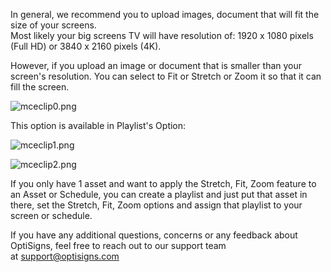 <p>In general, we recommend you to upload images, document that will fit the size of your screens.<br>Most likely your big screens TV will have resolution of: 1920 x 1080 pixels (Full HD) or 3840 x 2160 pixels (4K).</p>
<p>However, if you upload an image or document that is smaller than your screen's resolution. You can select to Fit or Stretch or Zoom it so that it can fill the screen.</p>
<p><img src="https://support.optisigns.com/hc/article_attachments/360094225073" alt="mceclip0.png"></p>
<p>This option is available in Playlist's Option:</p>
<p><img src="https://support.optisigns.com/hc/article_attachments/360092017254" alt="mceclip1.png"></p>
<p><img src="https://support.optisigns.com/hc/article_attachments/360092017274" alt="mceclip2.png"></p>
<p>If you only have 1 asset and want to apply the Stretch, Fit, Zoom feature to an Asset or Schedule, you can create a playlist and just put that asset in there, set the Stretch, Fit, Zoom options and assign that playlist to your screen or schedule.</p>
<p><span style="font-weight: 400;">If you have any additional questions, concerns or any feedback about OptiSigns, feel free to reach out to our support team at <a href="mailto:support@optisigns.com" target="_self">support@optisigns.com</a> <br></span></p>